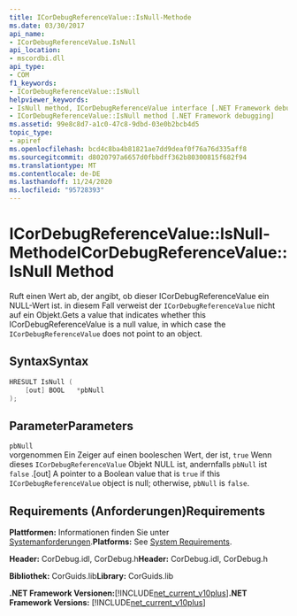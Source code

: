 ```yaml
---
title: ICorDebugReferenceValue::IsNull-Methode
ms.date: 03/30/2017
api_name:
- ICorDebugReferenceValue.IsNull
api_location:
- mscordbi.dll
api_type:
- COM
f1_keywords:
- ICorDebugReferenceValue::IsNull
helpviewer_keywords:
- IsNull method, ICorDebugReferenceValue interface [.NET Framework debugging]
- ICorDebugReferenceValue::IsNull method [.NET Framework debugging]
ms.assetid: 99e8c8d7-a1c0-47c8-9dbd-03e0b2bcb4d5
topic_type:
- apiref
ms.openlocfilehash: bcd4c8ba4b81821ae7dd9deaf0f76a76d335aff8
ms.sourcegitcommit: d8020797a6657d0fbbdff362b80300815f682f94
ms.translationtype: MT
ms.contentlocale: de-DE
ms.lasthandoff: 11/24/2020
ms.locfileid: "95728393"
---
```

# <a name="icordebugreferencevalueisnull-method"></a><span data-ttu-id="b53eb-102">ICorDebugReferenceValue::IsNull-Methode</span><span class="sxs-lookup"><span data-stu-id="b53eb-102">ICorDebugReferenceValue::IsNull Method</span></span>

<span data-ttu-id="b53eb-103">Ruft einen Wert ab, der angibt, ob dieser ICorDebugReferenceValue ein NULL-Wert ist. in diesem Fall verweist der `ICorDebugReferenceValue` nicht auf ein Objekt.</span><span class="sxs-lookup"><span data-stu-id="b53eb-103">Gets a value that indicates whether this ICorDebugReferenceValue is a null value, in which case the `ICorDebugReferenceValue` does not point to an object.</span></span>  
  
## <a name="syntax"></a><span data-ttu-id="b53eb-104">Syntax</span><span class="sxs-lookup"><span data-stu-id="b53eb-104">Syntax</span></span>  
  
```cpp  
HRESULT IsNull (  
    [out] BOOL   *pbNull  
);  
```  
  
## <a name="parameters"></a><span data-ttu-id="b53eb-105">Parameter</span><span class="sxs-lookup"><span data-stu-id="b53eb-105">Parameters</span></span>  

 `pbNull`  
 <span data-ttu-id="b53eb-106">vorgenommen Ein Zeiger auf einen booleschen Wert, der ist, `true` Wenn dieses `ICorDebugReferenceValue` Objekt NULL ist, andernfalls `pbNull` ist `false` .</span><span class="sxs-lookup"><span data-stu-id="b53eb-106">[out] A pointer to a Boolean value that is `true` if this `ICorDebugReferenceValue` object is null; otherwise, `pbNull` is `false`.</span></span>  
  
## <a name="requirements"></a><span data-ttu-id="b53eb-107">Requirements (Anforderungen)</span><span class="sxs-lookup"><span data-stu-id="b53eb-107">Requirements</span></span>  

 <span data-ttu-id="b53eb-108">**Plattformen:** Informationen finden Sie unter [Systemanforderungen](../../get-started/system-requirements.md).</span><span class="sxs-lookup"><span data-stu-id="b53eb-108">**Platforms:** See [System Requirements](../../get-started/system-requirements.md).</span></span>  
  
 <span data-ttu-id="b53eb-109">**Header:** CorDebug.idl, CorDebug.h</span><span class="sxs-lookup"><span data-stu-id="b53eb-109">**Header:** CorDebug.idl, CorDebug.h</span></span>  
  
 <span data-ttu-id="b53eb-110">**Bibliothek:** CorGuids.lib</span><span class="sxs-lookup"><span data-stu-id="b53eb-110">**Library:** CorGuids.lib</span></span>  
  
 <span data-ttu-id="b53eb-111">**.NET Framework Versionen:**[!INCLUDE[net_current_v10plus](../../../../includes/net-current-v10plus-md.md)]</span><span class="sxs-lookup"><span data-stu-id="b53eb-111">**.NET Framework Versions:** [!INCLUDE[net_current_v10plus](../../../../includes/net-current-v10plus-md.md)]</span></span>

